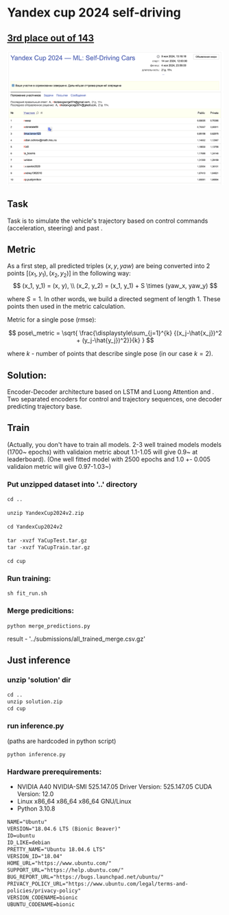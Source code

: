 # Yandex cup 2024 self-driving

## [3rd place out of 143](https://contest.yandex.ru/contest/69013/standings/?p=1)
![alt text](image.png)

## Task
Task is to simulate the vehicle's trajectory based on control commands (acceleration, steering) and  past .

## Metric
As a first step, all predicted triples $(x,y,yaw)$ are being converted into 2 points $[(x_1, y_1), (x_2, y_2)]$ in the following way:
$$
(x_1, y_1) = (x, y), \\
(x_2, y_2) = (x_1, y_1) + S \times (yaw_x, yaw_y)
$$  

where $S = 1$. In other words, we build a directed segment of length $1$. These points then used in the metric calculation.


Metric for a single pose (rmse):

$$
pose\_metric = \sqrt{ \frac{\displaystyle\sum_{j=1}^{k} {(x_j-\hat{x_j})^2 + (y_j-\hat{y_j})^2}}{k} }
$$

where $k$ - number of points that describe single pose (in our case $k=2$).


## Solution:
Encoder-Decoder architecture based on LSTM and Luong Attention and . Two separated encoders for control and trajectory sequences, one decoder predicting trajectory base.


## Train
(Actually, you don't have to train all models. 2-3 well trained models models (1700~ epochs)  with validaion metric about 1.1-1.05 will give 0.9~ at leaderboard).
(One well fitted model with 2500 epochs and 1.0 +- 0.005 validaion metric will give 0.97-1.03~)

### Put unzipped dataset into '..' directory

```
cd ..

unzip YandexCup2024v2.zip

cd YandexCup2024v2

tar -xvzf YaCupTest.tar.gz
tar -xvzf YaCupTrain.tar.gz

cd cup
```

### Run training:

```
sh fit_run.sh
```

### Merge predicitions:

```
python merge_predictions.py
```

result - '../submissions/all_trained_merge.csv.gz'

## Just inference
### unzip 'solution' dir
```
cd ..
unzip solution.zip
cd cup
```

### run inference.py
(paths are hardcoded in python script)
```
python inference.py
```


### Hardware prerequirements:
- NVIDIA A40 NVIDIA-SMI 525.147.05   Driver Version: 525.147.05   CUDA Version: 12.0 
- Linux  x86_64 x86_64 x86_64 GNU/Linux
- Python 3.10.8

```
NAME="Ubuntu"
VERSION="18.04.6 LTS (Bionic Beaver)"
ID=ubuntu
ID_LIKE=debian
PRETTY_NAME="Ubuntu 18.04.6 LTS"
VERSION_ID="18.04"
HOME_URL="https://www.ubuntu.com/"
SUPPORT_URL="https://help.ubuntu.com/"
BUG_REPORT_URL="https://bugs.launchpad.net/ubuntu/"
PRIVACY_POLICY_URL="https://www.ubuntu.com/legal/terms-and-policies/privacy-policy"
VERSION_CODENAME=bionic
UBUNTU_CODENAME=bionic
```
